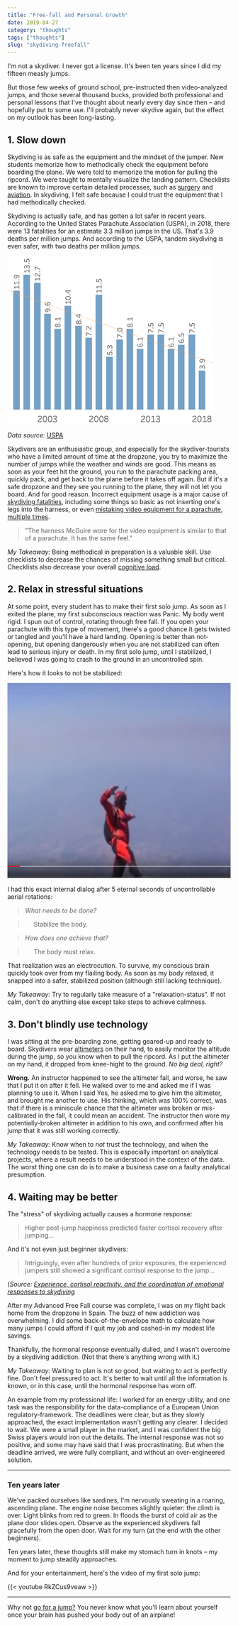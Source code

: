 ```yaml
---
title: "Free-fall and Personal Growth"
date: 2019-04-27
category: "thoughts"
tags: ["thoughts"]
slug: "skydiving-freefall"
---
```


I'm not a skydiver. I never got a license. It's been ten years since I did my  fifteen measly jumps.

But those few weeks of ground school, pre-instructed then video-analyzed jumps, and those several thousand bucks, provided both professional and personal lessons that I've thought about nearly every day since then &ndash; and hopefully put to some use. I'll probably never skydive again, but the effect on my outlook has been long-lasting.

## 1. Slow down

Skydiving is as safe as the equipment and the mindset of the jumper. New students memorize how to methodically check the equipment before boarding the plane.
We were told to memorize the motion for pulling the ripcord.
We were taught to mentally visualize the landing pattern.
Checklists are known to improve certain detailed processes, such as [surgery](https://news.ycombinator.com/item?id=19682451) and [aviation](https://en.wikipedia.org/wiki/Preflight_checklist).
In skydiving, I felt safe because I could trust the equipment that I had methodically checked.

Skydiving is actually safe, and has gotten a lot safer in recent years. According to the United States Parachute Association (USPA), in 2018, there were 13 fatalities for an estimate 3.3 million jumps in the US. That's 3.9 deaths per million jumps. And according to the USPA, tandem skydiving is even safer, with two deaths per million jumps.

![Skydiving Fatalities Dataviz!](/images/skydiving_fatalities_dataviz.png)

*Data source:* [USPA](https://uspa.org/Find/FAQs/Safety)

Skydivers are an enthusiastic group, and especially for the skydiver-tourists who have a limited amount of time at the dropzone, you try to maximize the number of jumps while the weather and winds are good.
This means as soon as your feet hit the ground, you run to the parachute packing area, quickly pack, and get back to the plane before it takes off again.
But if it's a safe dropzone and they see you running to the plane, they will not let you board.
And for good reason.
Incorrect equipment usage is a major cause of [skydiving fatalities](https://www.dropzone.com/fatalities/), including some things so basic as not inserting one's legs into the harness, or even [mistaking video equipment for a parachute, multiple times](https://apnews.com/061807bba937de09d52077b194ee6f54).

> "The harness McGuire wore for the video equipment is similar to that of a parachute. It has the same feel."

*My Takeaway:* Being methodical in preparation is a valuable skill. Use checklists to decrease the chances of missing something small but critical. Checklists also decrease your overall [cognitive load](https://en.wikipedia.org/wiki/Cognitive_load).

## 2. Relax in stressful situations

At some point, every student has to make their first solo jump. As soon as I exited the plane, my first subconscious reaction was Panic. My body went rigid.
I spun out of control, rotating through free fall.
If you open your parachute with this type of movement, there's a good chance it gets twisted or tangled and you'll have a hard landing. Opening is better than not-opening, but opening dangerously when you are not stabilized can often lead to serious injury or death. In my first solo jump, until I stabilized, I believed I was going to crash to the ground in an uncontrolled spin.

Here's how it looks to not be stabilized:

![not how to skydive](/images/skydiving_01.png)

I had this exact internal dialog after 5 eternal seconds of uncontrollable aerial rotations:

> *What needs to be done?*

> &nbsp;&nbsp;&nbsp;&nbsp;&nbsp;Stabilize the body.

> *How does one achieve that?*

> &nbsp;&nbsp;&nbsp;&nbsp;&nbsp;The body must relax.

That realization was an electrocution. To survive, my conscious brain quickly took over from my flailing body. As soon as my body relaxed, it snapped into a safer, stabilized position (although still lacking technique).

*My Takeaway:* Try to regularly take measure of a "relaxation-status". If not calm, don't do anything else except take steps to achieve calmness.

## 3. Don't blindly use technology

I was sitting at the pre-boarding zone, getting geared-up and ready to board. Skydivers wear [altimeters](https://en.wikipedia.org/wiki/Altimeter#/media/File:Hand-mounted_skydiving_altimeter_with_analogue_display_being_used_in_free_fall.jpg) on their hand, to easily monitor the altitude during the jump, so you know when to pull the ripcord. As I put the altimeter on my hand, it dropped from knee-hight to the ground. *No big deal, right?*

**Wrong.** An instructor happened to see the altimeter fall, and worse, he saw that I put it on after it fell. He walked over to me and asked me if I was planning to use it. When I said Yes, he asked me to give him the altimeter, and brought me another to use. His thinking, which was 100% correct, was that if there is a miniscule chance that the altimeter was broken or mis-calibrated in the fall, it could mean an accident. The instructor then wore my potentially-broken altimeter in addition to his own, and confirmed after his jump that it was still working correctly.

*My Takeaway:* Know when to *not* trust the technology, and when the technology needs to be tested. This is especially important on analytical projects, where a result needs to be understood in the context of the data. The worst thing one can do is to make a business case on a faulty analytical presumption.

## 4. Waiting may be better

The "stress" of skydiving actually causes a hormone response:

> Higher post-jump happiness predicted faster cortisol recovery after jumping...

And it's not even just beginner skydivers:

> Intriguingly, even after hundreds of prior exposures, the experienced jumpers still showed a significant cortisol response to the jump...

(*Source: [Experience, cortisol reactivity, and the coordination of emotional responses to skydiving](https://www.ncbi.nlm.nih.gov/pmc/articles/PMC4373275/)*

After my Advanced Free Fall course was complete, I was on my flight back home from the dropzone in Spain. The buzz of new addiction was overwhelming. I did some back-of-the-envelope math to calculate how many jumps I could afford if I quit my job and cashed-in my modest life savings.

Thankfully, the hormonal response eventually dulled, and I wasn't overcome by a skydiving addiction. (Not that there's anything wrong with it.)

*My Takeaway:* Waiting to plan is not so good, but waiting to act is perfectly fine. Don't feel pressured to act. It's better to wait until all the information is known, or in this case, until the hormonal response has worn off.

An example from my professional life: I worked for an energy utility, and one task was the responsibility for the data-compliance of a European Union regulatory-framework. The deadlines were clear, but as they slowly approached, the exact implementation wasn't getting any clearer. I decided to wait. We were a small player in the market, and I was confident the big Swiss players would iron out the details. The internal response was not so positive, and some may have said that I was procrastinating. But when the deadline arrived, we were fully compliant, and without an over-engineered solution.

---------------

### Ten years later

We've packed ourselves like sardines, I'm nervously sweating in a roaring, ascending plane.
The engine noise becomes slightly quieter: the climb is over.
Light blinks from red to green.
In floods the burst of cold air as the plane door slides open.
Observe as the experienced skydivers fall gracefully from the open door.
Wait for my turn (at the end with the other beginners).

Ten years later, these thoughts still make my stomach turn in knots &ndash; my moment to jump steadily approaches.

And for your entertainment, here's the video of my first solo jump:

{{< youtube RkZCus9veaw >}}

---------------

Why not [go for a jump?](https://www.dropzone.com/dropzones/) You never know what you'll learn about yourself once your brain has pushed your body out of an airplane!

